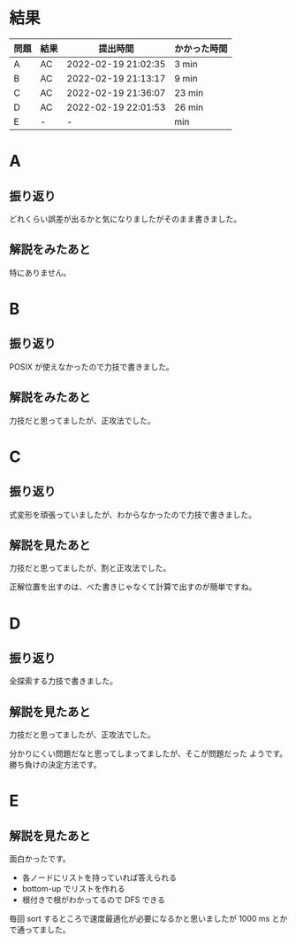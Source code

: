 # 結果

| 問題 | 結果 | 提出時間            | かかった時間 |
|------|------|---------------------|--------------|
| A    | AC   | 2022-02-19 21:02:35 | 3 min        |
| B    | AC   | 2022-02-19 21:13:17 | 9 min        |
| C    | AC   | 2022-02-19 21:36:07 | 23 min       |
| D    | AC   | 2022-02-19 22:01:53 | 26 min       |
| E    | -    | -                   |     min      |

# A

## 振り返り

どれくらい誤差が出るかと気になりましたがそのまま書きました。

## 解説をみたあと

特にありません。

# B

## 振り返り

POSIX が使えなかったので力技で書きました。

## 解説をみたあと

力技だと思ってましたが、正攻法でした。

# C

## 振り返り

式変形を頑張っていましたが、わからなかったので力技で書きました。

## 解説を見たあと

力技だと思ってましたが、割と正攻法でした。

正解位置を出すのは、べた書きじゃなくて計算で出すのが簡単ですね。

# D

## 振り返り

全探索する力技で書きました。

## 解説を見たあと

力技だと思ってましたが、正攻法でした。

分かりにくい問題だなと思ってしまってましたが、そこが問題だった
ようです。勝ち負けの決定方法です。

# E

## 解説を見たあと

面白かったです。

- 各ノードにリストを持っていれば答えられる
- bottom-up でリストを作れる
- 根付きで根がわかってるので DFS できる

毎回 sort するところで速度最適化が必要になるかと思いましたが
1000 ms とかで通ってました。

